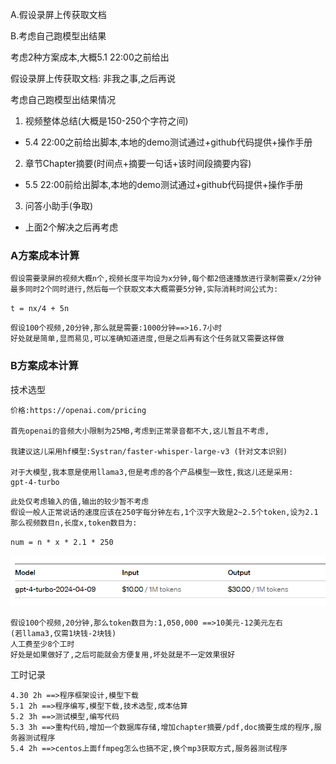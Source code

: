 A.假设录屏上传获取文档

B.考虑自己跑模型出结果

考虑2种方案成本,大概5.1 22:00之前给出

假设录屏上传获取文档:
非我之事,之后再说

考虑自己跑模型出结果情况

1. 视频整体总结(大概是150-250个字符之间)

- 5.4 22:00之前给出脚本,本地的demo测试通过+github代码提供+操作手册

2. 章节Chapter摘要(时间点+摘要一句话+该时间段摘要内容)

- 5.5 22:00前给出脚本,本地的demo测试通过+github代码提供+操作手册

3. 问答小助手(争取)

- 上面2个解决之后再考虑

### A方案成本计算
```text
假设需要录屏的视频大概n个,视频长度平均设为x分钟,每个都2倍速播放进行录制需要x/2分钟
最多同时2个同时进行,然后每一个获取文本大概需要5分钟,实际消耗时间公式为:
```
`t = nx/4 + 5n`
```text
假设100个视频,20分钟,那么就是需要:1000分钟==>16.7小时
好处就是简单,显而易见,可以准确知道进度,但是之后再有这个任务就又需要这样做
```

### B方案成本计算
技术选型
```text
价格:https://openai.com/pricing

首先openai的音频大小限制为25MB,考虑到正常录音都不大,这儿暂且不考虑,

我建议这儿采用hf模型:Systran/faster-whisper-large-v3 (针对文本识别)

对于大模型,我本意是使用llama3,但是考虑的各个产品模型一致性,我这儿还是采用:
gpt-4-turbo
```
```
此处仅考虑输入的值,输出的较少暂不考虑
假设一般人正常说话的速度应该在250字每分钟左右,1个汉字大致是2~2.5个token,设为2.1
那么视频数目n,长度x,token数目为:
```
`num = n * x * 2.1 * 250`

![img_3.png](..%2Fusing_files%2Fimg%2Fimg_3.png)

```text
假设100个视频,20分钟,那么token数目为:1,050,000 ==>10美元-12美元左右
(若llama3,仅需1块钱-2块钱)
人工费至少8个工时
好处是如果做好了,之后可能就会方便复用,坏处就是不一定效果很好
```



工时记录
```text
4.30 2h ==>程序框架设计,模型下载
5.1 2h ==>程序编写,模型下载,技术选型,成本估算
5.2 3h ==>测试模型,编写代码
5.3 3h ==>重构代码,增加一个数据库存储,增加chapter摘要/pdf,doc摘要生成的程序,服务器测试程序
5.4 2h ==>centos上面ffmpeg怎么也搞不定,换个mp3获取方式,服务器测试程序
```
